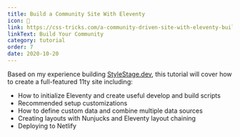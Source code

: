 ```yaml
---
title: Build a Community Site With Eleventy
icon: 🤝
link: https://css-tricks.com/a-community-driven-site-with-eleventy-building-the-site/
linkText: Build Your Community
category: tutorial
order: 7
date: 2020-10-20
---
```


Based on my experience building [StyleStage.dev](https://stylestage.dev), this tutorial will cover how to create a full-featured 11ty site including:

- How to initialize Eleventy and create useful develop and build scripts
- Recommended setup customizations
- How to define custom data and combine multiple data sources
- Creating layouts with Nunjucks and Eleventy layout chaining
- Deploying to Netlify
